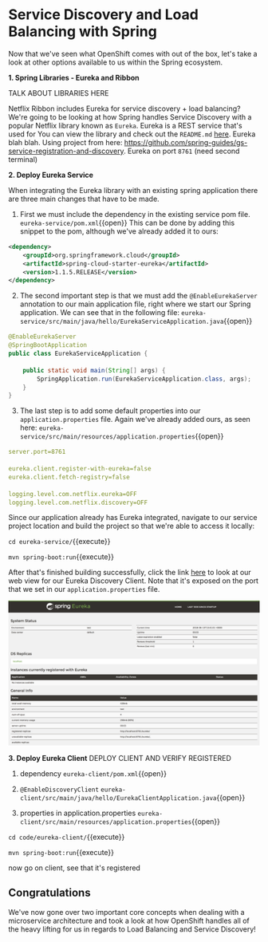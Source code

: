 # Service Discovery and Load Balancing with Spring

Now that we've seen what OpenShift comes with out of the box, let's take a look at other options available to us within the Spring ecosystem.

**1. Spring Libraries - Eureka and Ribbon**


TALK ABOUT LIBRARIES HERE

Netflix Ribbon includes Eureka for service discovery + load balancing?
We're going to be looking at how Spring handles Service Discovery with a popular Netflix library known as `Eureka`. Eureka is a REST service that's used for You can view the library and check out the `README.md` [here](https://github.com/Netflix/eureka).
Eureka blah blah. Using project from here: https://github.com/spring-guides/gs-service-registration-and-discovery. Eureka on port `8761`
(need second terminal)

**2. Deploy Eureka Service**

When integrating the Eureka library with an existing spring application there are three main changes that have to be made.

1. First we must include the dependency in the existing service pom file. ``eureka-service/pom.xml``{{open}}
This can be done by adding this snippet to the pom, although we've already added it to ours:

```xml
<dependency>
    <groupId>org.springframework.cloud</groupId>
    <artifactId>spring-cloud-starter-eureka</artifactId>
    <version>1.1.5.RELEASE</version>
</dependency>
```

2. The second important step is that we must add the `@EnableEurekaServer` annotation to our main application file, right where we start our Spring application. We can see that in the following file: ``eureka-service/src/main/java/hello/EurekaServiceApplication.java``{{open}}

```java
@EnableEurekaServer
@SpringBootApplication
public class EurekaServiceApplication {
    
    public static void main(String[] args) {
        SpringApplication.run(EurekaServiceApplication.class, args);
    }
}
```

3. The last step is to add some default properties into our `application.properties` file. Again we've already added ours, as seen here: ``eureka-service/src/main/resources/application.properties``{{open}}

```yaml
server.port=8761

eureka.client.register-with-eureka=false
eureka.client.fetch-registry=false

logging.level.com.netflix.eureka=OFF
logging.level.com.netflix.discovery=OFF
```

Since our application already has Eureka integrated, navigate to our service project location and build the project so that we're able to access it locally:

``cd eureka-service/``{{execute}}

``mvn spring-boot:run``{{execute}}

After that's finished building successfully, click the link [here](https://[[HOST_SUBDOMAIN]]-8761-[[KATACODA_HOST]].environments.katacoda.com/) to look at our web view for our Eureka Discovery Client. Note that it's exposed on the port that we set in our `application.properties` file.

![Eureka client](../../assets/middleware/rhoar-microservices/eureka-client.png)

<!-- https://2886795327-8761-simba02.environments.katacoda.com/ -->
<!-- ``mvn package fabric8:deploy -Popenshift``{{execute}} -->

**3. Deploy Eureka Client**
DEPLOY CLIENT AND VERIFY REGISTERED

1. dependency
``eureka-client/pom.xml``{{open}}

2. `@EnableDiscoveryClient`
``eureka-client/src/main/java/hello/EurekaClientApplication.java``{{open}}

3. properties in application.properties
``eureka-client/src/main/resources/application.properties``{{open}}



``cd code/eureka-client/``{{execute}}

``mvn spring-boot:run``{{execute}}

now go on client, see that it's registered

<!-- 
https://spring.io/guides/gs/service-registration-and-discovery/

http://www.baeldung.com/spring-cloud-netflix-eureka
http://www.baeldung.com/spring-cloud-rest-client-with-netflix-ribbon

 -->

## Congratulations

We've now gone over two important core concepts when dealing with a microservice architecture and took a look at how OpenShift handles all of the heavy lifting for us in regards to Load Balancing and Service Discovery!
